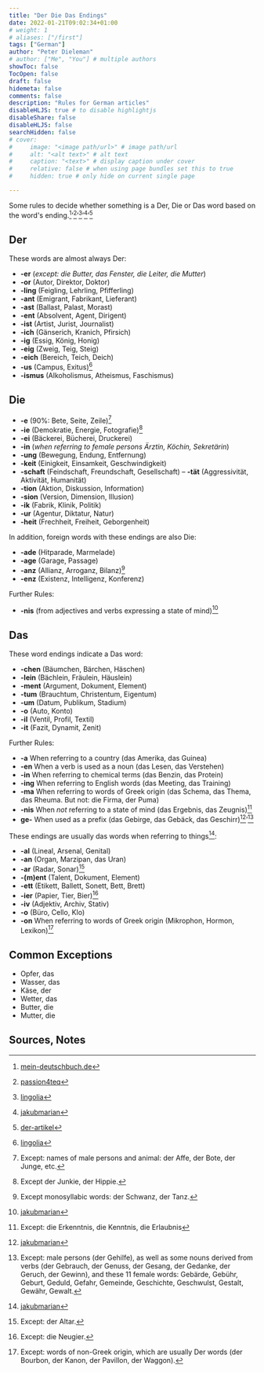 ```yaml
---
title: "Der Die Das Endings"
date: 2022-01-21T09:02:34+01:00
# weight: 1
# aliases: ["/first"]
tags: ["German"]
author: "Peter Dieleman"
# author: ["Me", "You"] # multiple authors
showToc: false
TocOpen: false
draft: false
hidemeta: false
comments: false
description: "Rules for German articles"
disableHLJS: true # to disable highlightjs
disableShare: false
disableHLJS: false
searchHidden: false
# cover:
#     image: "<image path/url>" # image path/url
#     alt: "<alt text>" # alt text
#     caption: "<text>" # display caption under cover
#     relative: false # when using page bundles set this to true
#     hidden: true # only hide on current single page

---
```


Some rules to decide whether something is a Der, Die or Das word based on the word's ending.[^2]’[^3]’[^4]’[^5]’[^6]

## Der

These words are almost always Der:

- **-er** (_except: die Butter, das Fenster, die Leiter, die Mutter_)
- **-or** (Autor, Direktor, Doktor)
- **-ling** (Feigling, Lehrling, Pfifferling)
- **-ant** (Emigrant, Fabrikant, Lieferant)
- **-ast** (Ballast, Palast, Morast)
- **-ent** (Absolvent, Agent, Dirigent)
- **-ist** (Artist, Jurist, Journalist)
- **-ich** (Gänserich, Kranich, Pfirsich)
- **-ig** (Essig, König, Honig)
- **-eig** (Zweig, Teig, Steig)
- **-eich** (Bereich, Teich, Deich)
- **-us** (Campus, Exitus)[^4]
- **-ismus** (Alkoholismus, Atheismus, Faschismus)

## Die

- **-e** (90%: Bete, Seite, Zeile)[^9]
- **-ie** (Demokratie, Energie, Fotografie)[^1]
- **-ei** (Bäckerei, Bücherei, Druckerei)
- **-in** (_when referring to female persons Ärztin, Köchin, Sekretärin_)
- **-ung** (Bewegung, Endung, Entfernung)
- **-keit** (Einigkeit, Einsamkeit, Geschwindigkeit)
- **-schaft** (Feindschaft, Freundschaft, Gesellschaft)
– **-tät** (Aggressivität, Aktivität, Humanität)
- **-tion** (Aktion, Diskussion, Information)
- **-sion** (Version, Dimension, Illusion)
- **-ik** (Fabrik, Klinik, Politik)
- **-ur** (Agentur, Diktatur, Natur)
- **-heit** (Frechheit, Freiheit, Geborgenheit)

In addition, foreign words with these endings are also Die:

- **-ade** (Hitparade, Marmelade)
- **-age** (Garage, Passage)
- **-anz** (Allianz, Arroganz, Bilanz)[^8]
- **-enz** (Existenz, Intelligenz, Konferenz)

Further Rules:

- **-nis** (from adjectives and verbs expressing a state of mind)[^5]

## Das

These word endings indicate a Das word:

- **-chen** (Bäumchen, Bärchen, Häschen)
- **-lein** (Bächlein, Fräulein, Häuslein)
- **-ment** (Argument, Dokument, Element)
- **-tum** (Brauchtum, Christentum, Eigentum)
- **-um** (Datum, Publikum, Stadium)
- **-o** (Auto, Konto)
- **-il** (Ventil, Profil, Textil)
- **-it** (Fazit, Dynamit, Zenit)

Further Rules:

- **-a** When referring to a country (das Amerika, das Guinea)
- **-en** When a verb is used as a noun (das Lesen, das Verstehen)
- **-in** When referring to chemical terms (das Benzin, das Protein)
- **-ing** When referring to English words (das Meeting, das Training)
- **-ma** When referring to words of Greek origin (das Schema, das Thema, das Rheuma. But not: die Firma, der Puma)
- **-nis** When _not_ referring to a state of mind (das Ergebnis, das Zeugnis)[^10]
- **ge-** When used as a prefix (das Gebirge, das Gebäck, das Geschirr)[^5]’[^11]

These endings are usually das words when referring to things[^5]:

- **-al** (Lineal, Arsenal, Genital)
- **-an** (Organ, Marzipan, das Uran)
- **-ar** (Radar, Sonar)[^12]
- **-(m)ent** (Talent, Dokument, Element)
- **-ett** (Etikett, Ballett, Sonett, Bett, Brett)
- **-ier** (Papier, Tier, Bier)[^13]
- **-iv** (Adjektiv, Archiv, Stativ)
- **-o** (Büro, Cello, Klo)
- **-on** When referring to words of Greek origin (Mikrophon, Hormon, Lexikon)[^14]

## Common Exceptions

- Opfer, das
- Wasser, das
- Käse, der
- Wetter, das
- Butter, die
- Mutter, die

## Sources, Notes

[^2]: [mein-deutschbuch.de](https://mein-deutschbuch.de/files/grammatik/nomen/artikel.pdf)
[^3]: [passion4teq](http://www.passion4teq.com/articles/der-die-das-genus-regeln/)
[^4]: [lingolia](https://deutsch.lingolia.com/en/grammar/nouns-and-articles/gender)
[^5]: [jakubmarian](https://jakubmarian.com/how-to-recognize-gender-in-german-using-endings/)
[^6]: [der-artikel](https://der-artikel.de/)
[^1]: Except der Junkie, der Hippie.
[^4]: Except das Genus, das Tempus.
[^8]: Except monosyllabic words: der Schwanz, der Tanz.
[^9]: Except: names of male persons and animal: der Affe, der Bote, der Junge, etc.
[^10]: Except: die Erkenntnis, die Kenntnis, die Erlaubnis
[^11]: Except: male persons (der Gehilfe), as well as some nouns derived from verbs (der Gebrauch, der Genuss, der Gesang, der Gedanke, der Geruch, der Gewinn), and these 11 female words: Gebärde, Gebühr, Geburt, Geduld, Gefahr,  Gemeinde, Geschichte, Geschwulst, Gestalt,  Gewähr, Gewalt.
[^12]: Except: der Altar.
[^13]: Except: die Neugier.
[^14]: Except: words of non-Greek origin, which are usually Der words (der Bourbon, der Kanon, der Pavillon, der Waggon).
